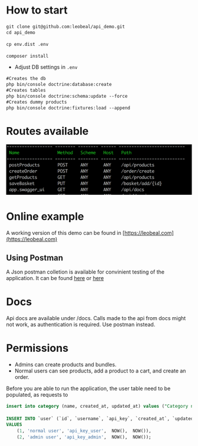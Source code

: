 # How to start

```shell
git clone git@github.com:leobeal/api_demo.git
cd api_demo

cp env.dist .env

composer install

```
- Adjust DB settings in `.env`
```shell
#Creates the db
php bin/console doctrine:database:create
#Creates tables
php bin/console doctrine:schema:update --force
#Creates dummy products
php bin/console doctrine:fixtures:load --append
```

# Routes available
![routes](public/images/routes.png)


# Online example

A working version of this demo can be found in [https://leobeal.com](https://leobeal.com)

## Using Postman

A Json postman colletion is available for convinient testing of the application.
It can be found [here](public/postman_collection.json) or [here](https://leobeal.com/postman_collection.json)


# Docs
Api docs are available under /docs.  Calls made to the api from docs might not work, as authentication is required. Use postman instead.

# Permissions
- Admins can create products and bundles.
- Normal users can see products, add a product to a cart, and create an order.

Before you are able to run the application, the user table need to be populated, as requests to 

```sql
insert into category (name, created_at, updated_at) values ("Category name", NOW(), NOW());

INSERT INTO `user` (`id`, `username`, `api_key`, `created_at`, `updated_at`)
VALUES
	(1, 'normal user', 'api_key_user',  NOW(),  NOW()),
	(2, 'admin user', 'api_key_admin',  NOW(),  NOW());


```